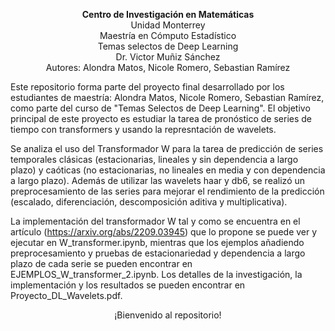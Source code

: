 <p align="center">
  <b>Centro de Investigación en Matemáticas</b><br>
  Unidad Monterrey<br>
  Maestría en Cómputo Estadístico<br>
  Temas selectos de Deep Learning<br>
  Dr. Victor Muñiz Sánchez<br>
  Autores: Alondra Matos, Nicole Romero, Sebastian Ramírez
</p>
Este repositorio forma parte del proyecto final desarrollado por los estudiantes de maestría: Alondra Matos, Nicole Romero, Sebastian Ramírez, como parte del curso de "Temas Selectos de Deep Learning". El objetivo principal de este proyecto es estudiar la tarea de pronóstico de series de tiempo con transformers y usando la represntación de wavelets. 

Se analiza el uso del Transformador W para la tarea de predicción de series temporales clásicas (estacionarias, lineales y sin dependencia a largo plazo) y caóticas (no estacionarias, no lineales en media y con dependencia a largo plazo). Además de utilizar las wavelets haar y db6, se realizó un preprocesamiento de las series para mejorar el rendimiento de la predicción (escalado, diferenciación, descomposición aditiva y multiplicativa). 

La implementación del transformador W tal y como se encuentra en el artículo (https://arxiv.org/abs/2209.03945) que lo propone se puede ver y ejecutar en W_transformer.ipynb, mientras que los ejemplos añadiendo preprocesamiento y pruebas de estacionariedad y dependencia a largo plazo de cada serie se pueden encontrar en EJEMPLOS_W_transformer_2.ipynb. Los detalles de la investigación, la implementación y los resultados se pueden encontrar en Proyecto_DL_Wavelets.pdf. 

<p align="center">
¡Bienvenido al repositorio!
</p>

